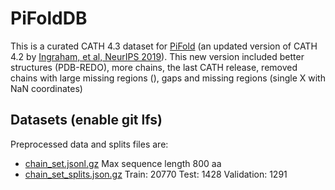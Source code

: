 # PiFoldDB

This is a curated CATH 4.3 dataset for [PiFold](https://github.com/A4Bio/PiFold) (an updated version of CATH 4.2 by [Ingraham, et al, NeurIPS 2019](https://github.com/jingraham/neurips19-graph-protein-design)).
This new version included better structures (PDB-REDO), more chains, the last CATH release, removed chains with large missing regions (), gaps and missing regions (single X with NaN coordinates) 

## Datasets (enable git lfs)

Preprocessed data and splits files are:

- [chain_set.jsonl.gz](chain_set.jsonl.gz)   Max sequence length 800 aa
- [chain_set_splits.json.gz](chain_set_splits.json.gz)   Train: 20770 Test: 1428 Validation: 1291




